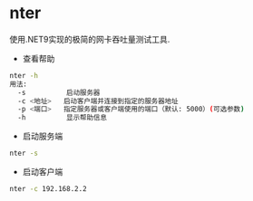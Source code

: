 # nter

使用.NET9实现的极简的网卡吞吐量测试工具.

- 查看帮助

```bash
nter -h
用法:
  -s          启动服务器
  -c <地址>   启动客户端并连接到指定的服务器地址
  -p <端口>   指定服务器或客户端使用的端口（默认: 5000）(可选参数)
  -h          显示帮助信息
```

- 启动服务端

```bash
nter -s
```

- 启动客户端

```bash
nter -c 192.168.2.2
```
